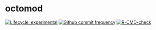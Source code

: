 
<!-- README.md is generated from README.Rmd. Please edit that file -->

# octomod

<!-- badges: start -->

[![Lifecycle:
experimental](https://img.shields.io/badge/lifecycle-experimental-orange.svg)](https://www.tidyverse.org/lifecycle/#experimental)
[![Github commit
frequency](https://img.shields.io/github/commit-activity/w/asshah4/octomod)](https://github.com/asshah4/octomod/graphs/commit-activity)
[![R-CMD-check](https://github.com/asshah4/octomod/workflows/R-CMD-check/badge.svg)](https://github.com/asshah4/octomod/actions)
<!-- badges: end -->
